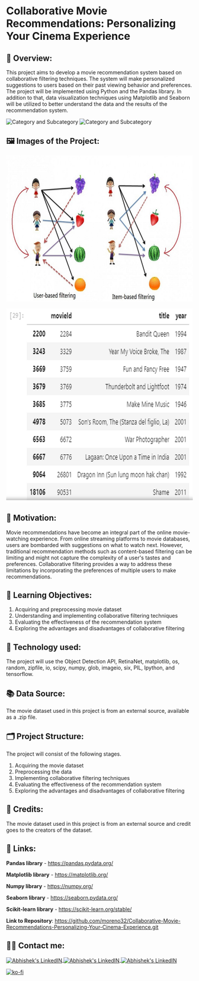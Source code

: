 # Collaborative Movie Recommendations: Personalizing Your Cinema Experience

## 🔄 Overview:
This project aims to develop a movie recommendation system based on collaborative filtering techniques. The system will make personalized suggestions to users based on their past viewing behavior and preferences. The project will be implemented using Python and the Pandas library. In addition to that, data visualization techniques using Matplotlib and Seaborn will be utilized to better understand the data and the results of the recommendation system.

![Category and Subcategory](https://img.shields.io/badge/RS%20Recommender%20Systemn-Recommendations%20based%20on%20collaborative%20filters-blue)
![Category and Subcategory](https://img.shields.io/badge/Recommender%20System-Recommendations%20based%20on%20collaborative%20filters-yellow)

## 🖼️ Images of the Project:
<img align="center" alt="jpg" src="https://raw.githubusercontent.com/moreno32/Collaborative-Movie-Recommendations-Personalizing-Your-Cinema-Experience/master/reports/figures/Collaborative-Movie-Recommendations-1.png" width="700" height="394" /><br>

<img align="center" alt="jpg" src="https://raw.githubusercontent.com/moreno32/Collaborative-Movie-Recommendations-Personalizing-Your-Cinema-Experience/master/reports/figures/ollaborative-Movie-Recommendations-2.png" width="700" height="526" /><br>

## 🎊 Motivation:
Movie recommendations have become an integral part of the online movie-watching experience. From online streaming platforms to movie databases, users are bombarded with suggestions on what to watch next. However, traditional recommendation methods such as content-based filtering can be limiting and might not capture the complexity of a user's tastes and preferences. Collaborative filtering provides a way to address these limitations by incorporating the preferences of multiple users to make recommendations.

## 🏁 Learning Objectives:
1)	Acquiring and preprocessing movie dataset
2)	Understanding and implementing collaborative filtering techniques
3)	Evaluating the effectiveness of the recommendation system
4)	Exploring the advantages and disadvantages of collaborative filtering

## 🧰 Technology used:
The project will use the Object Detection API, RetinaNet, matplotlib, os, random, zipfile, io, scipy, numpy, glob, imageio, six, PIL, Ipython, and tensorflow.

## 📚 Data Source:
The movie dataset used in this project is from an external source, available as a .zip file.

## 🗂️ Project Structure:
The project will consist of the following stages.
1)	Acquiring the movie dataset
2)	Preprocessing the data
3)	Implementing collaborative filtering techniques
4)	Evaluating the effectiveness of the recommendation system
5)	Exploring the advantages and disadvantages of collaborative filtering

## 👥 Credits:
The movie dataset used in this project is from an external source and credit goes to the creators of the dataset.

## 🔗 Links:
**Pandas library** - https://pandas.pydata.org/

**Matplotlib library** - https://matplotlib.org/

**Numpy library** - https://numpy.org/

**Seaborn library** - https://seaborn.pydata.org/

**Scikit-learn library** - https://scikit-learn.org/stable/

**Link to Repository**: https://github.com/moreno32/Collaborative-Movie-Recommendations-Personalizing-Your-Cinema-Experience.git

## 🙋‍♂️ Contact me:
<a href= mailto:danielmoreno3291@gmail.com> <img align="center" alt="Abhishek's LinkedIN" width="32px" src="https://cdn4.iconfinder.com/data/icons/social-media-logos-6/512/112-gmail_email_mail-512.png" >
<a href="https://www.linkedin.com/in/dmoreno-ai/"> <img align="center" alt="Abhishek's LinkedIN" width="32px" src="https://cdn-icons-png.flaticon.com/512/174/174857.png">
<a href="https://www.youtube.com/@dmoreno-ai"> <img align="center" alt="Abhishek's LinkedIN" width="32px" src="https://upload.wikimedia.org/wikipedia/commons/thumb/4/4f/YouTube_social_white_squircle.svg/2048px-YouTube_social_white_squircle.svg.png" /><br>

[![ko-fi](https://ko-fi.com/img/githubbutton_sm.svg)](https://ko-fi.com/dmoreno_ai)
